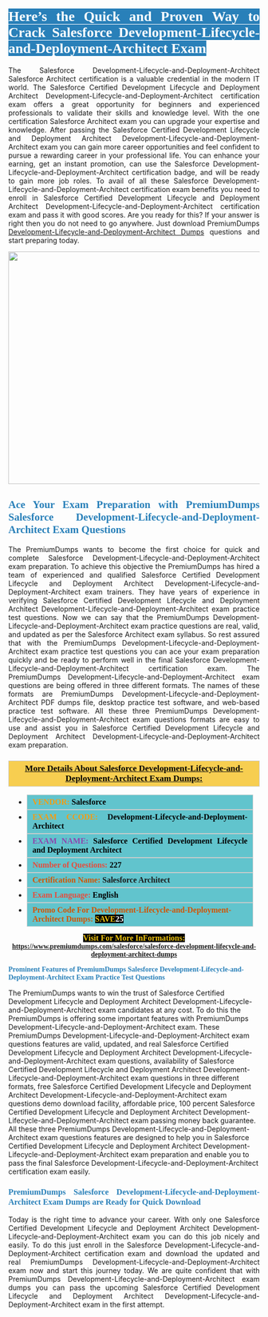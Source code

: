<h1 style="text-align: justify;"><span style="color:#ffffff;"><span style="font-family:Georgia,serif;"><strong><span style="background-color:#2980b9;">Here’s the Quick and Proven Way to Crack Salesforce Development-Lifecycle-and-Deployment-Architect Exam</span></strong></span></span></h1>

<p style="text-align: justify;">The Salesforce Development-Lifecycle-and-Deployment-Architect Salesforce Architect certification is a valuable credential in the modern IT world. The Salesforce Certified Development Lifecycle and Deployment Architect Development-Lifecycle-and-Deployment-Architect certification exam offers a great opportunity for beginners and experienced professionals to validate their skills and knowledge level. With the one certification Salesforce Architect exam you can upgrade your expertise and knowledge. After passing the Salesforce Certified Development Lifecycle and Deployment Architect Development-Lifecycle-and-Deployment-Architect exam you can gain more career opportunities and feel confident to pursue a rewarding career in your professional life. You can enhance your earning, get an instant promotion, can use the Salesforce Development-Lifecycle-and-Deployment-Architect certification badge, and will be ready to gain more job roles. To avail of all these Salesforce Development-Lifecycle-and-Deployment-Architect certification exam benefits you need to enroll in Salesforce Certified Development Lifecycle and Deployment Architect Development-Lifecycle-and-Deployment-Architect certification exam and pass it with good scores. Are you ready for this? If your answer is right then you do not need to go anywhere. Just download PremiumDumps <a href="https://www.premiumdumps.com/salesforce/salesforce-development-lifecycle-and-deployment-architect-dumps">Development-Lifecycle-and-Deployment-Architect Dumps</a> questions and start preparing today.</p>

<p style="text-align: center;"><a href="https://www.premiumdumps.com/salesforce/salesforce-development-lifecycle-and-deployment-architect-dumps"><img alt="" src="https://i.imgur.com/KJGzbJ2.jpeg" style="width: 700px; height: 465px;" /></a></p>

<h2 style="text-align: justify;"><span style="color:#2980b9;"><span style="font-family:Georgia,serif;"><strong>Ace Your Exam Preparation with PremiumDumps Salesforce Development-Lifecycle-and-Deployment-Architect Exam Questions</strong></span></span></h2>

<p style="text-align: justify;">The PremiumDumps wants to become the first choice for quick and complete Salesforce Development-Lifecycle-and-Deployment-Architect exam preparation. To achieve this objective the PremiumDumps has hired a team of experienced and qualified Salesforce Certified Development Lifecycle and Deployment Architect Development-Lifecycle-and-Deployment-Architect exam trainers. They have years of experience in verifying Salesforce Certified Development Lifecycle and Deployment Architect Development-Lifecycle-and-Deployment-Architect exam practice test questions. Now we can say that the PremiumDumps Development-Lifecycle-and-Deployment-Architect exam practice questions are real, valid, and updated as per the Salesforce Architect exam syllabus. So rest assured that with the PremiumDumps Development-Lifecycle-and-Deployment-Architect exam practice test questions you can ace your exam preparation quickly and be ready to perform well in the final Salesforce Development-Lifecycle-and-Deployment-Architect certification exam. The PremiumDumps Development-Lifecycle-and-Deployment-Architect exam questions are being offered in three different formats. The names of these formats are PremiumDumps Development-Lifecycle-and-Deployment-Architect PDF dumps file, desktop practice test software, and web-based practice test software. All these three PremiumDumps Development-Lifecycle-and-Deployment-Architect exam questions formats are easy to use and assist you in Salesforce Certified Development Lifecycle and Deployment Architect Development-Lifecycle-and-Deployment-Architect exam preparation.</p>

<h3 style="background: #f7ce50; border: 1px solid rgb(204, 204, 204); padding: 5px 10px; text-align: center;"><span style="font-family:Georgia,serif;"><u><u><span style="color:#000000;"><span style="font-size:11pt"><span style="line-height:normal"><b><span style="font-size:13.0pt"><span cambria="">More Details About Salesforce Development-Lifecycle-and-Deployment-Architect Exam Dumps:</span></span></b></span></span></span></u></u></span></h3>

<ul>
	<li style="margin:0cm 10pt">
	<div style="background:#61c4cd; border: 1px solid rgb(204, 204, 204); padding: 5px 10px; text-align: justify;"><span style="font-family:Georgia,serif;"><span style="font-size:11pt"><span style="line-height:normal"><b><span style="font-size:12.0pt"><span new="" roman="" times=""><span style="color:#f39c12;">VENDOR:</span> <span style="color:#000000;">Salesforce</span></span></span></b></span></span></span></div>
	</li>
	<li style="margin:0cm 10pt">
	<div style="background: #61c4cd; border: 1px solid rgb(204, 204, 204); padding: 5px 10px; text-align: justify;"><span style="font-family:Georgia,serif;"><span style="font-size:11pt"><span style="line-height:normal"><b><span style="font-size:12.0pt"><span new="" roman="" times=""><span style="color:#f39c12;">EXAM CCODE:</span> <span style="color:#000000;">Development-Lifecycle-and-Deployment-Architect</span></span></span></b></span></span></span></div>
	</li>
	<li style="margin:0cm 10pt">
	<div style="background: #61c4cd; border: 1px solid rgb(204, 204, 204); padding: 5px 10px; text-align: justify;"><span style="font-family:Georgia,serif;"><span style="font-size:11pt"><span style="line-height:normal"><b><span style="font-size:12.0pt"><span new="" roman="" times=""><span style="color:#8e44ad;">EXAM NAME:</span> <span style="color:#000000;">Salesforce Certified Development Lifecycle and Deployment Architect</span></span></span></b></span></span></span></div>
	</li>
	<li style="margin:0cm 10pt">
	<div style="background: #61c4cd; border: 1px solid rgb(204, 204, 204); padding: 5px 10px;"><span style="font-family:Georgia,serif;"><span style="font-size:11pt"><span style="line-height:normal"><b><span style="font-size:12.0pt"><span new="" roman="" times=""><span style="color:#e74c3c;">Number of Questions:</span><span style="color:#000000;"><span style="color:#f1c40f;"> </span>227</span></span></span></b></span></span></span></div>
	</li>
	<li style="margin:0cm 10pt">
	<div style="background: #61c4cd; border: 1px solid rgb(204, 204, 204); padding: 5px 10px; text-align: justify;"><span style="font-family:Georgia,serif;"><span style="font-size:11pt"><span style="line-height:normal"><b><span style="font-size:12.0pt"><span new="" roman="" times=""><span style="color:#d35400;">Certification Name:</span> Salesforce Architect</span></span></b></span></span></span></div>
	</li>
	<li style="margin:0cm 10pt">
	<div style="background: #61c4cd; border: 1px solid rgb(204, 204, 204); padding: 5px 10px; text-align: justify;"><span style="font-family:Georgia,serif;"><span style="font-size:11pt"><span style="line-height:normal"><b><span style="font-size:12.0pt"><span new="" roman="" times=""><span style="color:#e74c3c;">Exam Language:</span> <span style="color:#000000;">English</span></span></span></b></span></span></span></div>
	</li>
	<li style="margin:0cm 10pt">
	<div style="background: #61c4cd; border: 1px solid rgb(204, 204, 204); padding: 5px 10px;"><span style="font-family:Georgia,serif;"><span style="font-size:11pt"><span style="line-height:normal"><b><span style="font-size:12.0pt"><span new="" roman="" times=""><span style="color:#d35400;">Promo Code For Development-Lifecycle-and-Deployment-Architect Dumps:</span><span style="color:#f1c40f;"> <span style="background-color:#000000;">SAVE</span></span><span style="color:#ffffff;"><span style="background-color:#000000;">25</span></span></span></span></b></span></span></span></div>
	</li>
</ul>

<p style="text-align: center;"><span style="font-family:Georgia,serif;"><strong><span style="font-size:16px;"><span style="color:#f1c40f;"><span style="background-color:#000000;">Visit For More InFormations:</span></span></span> <a href="https://www.premiumdumps.com/salesforce/salesforce-development-lifecycle-and-deployment-architect-dumps">https://www.premiumdumps.com/salesforce/salesforce-development-lifecycle-and-deployment-architect-dumps</a></strong></span></p>

<p><span style="color:#2980b9;"><span style="font-family:Georgia,serif;"><strong><strong><strong>Prominent Features of PremiumDumps Salesforce Development-Lifecycle-and-Deployment-Architect Exam Practice Test Questions</strong></strong></strong></span></span></p>

<p>The PremiumDumps wants to win the trust of Salesforce Certified Development Lifecycle and Deployment Architect Development-Lifecycle-and-Deployment-Architect exam candidates at any cost. To do this the PremiumDumps is offering some important features with PremiumDumps Development-Lifecycle-and-Deployment-Architect exam. These PremiumDumps Development-Lifecycle-and-Deployment-Architect exam questions features are valid, updated, and real Salesforce Certified Development Lifecycle and Deployment Architect Development-Lifecycle-and-Deployment-Architect exam questions, availability of Salesforce Certified Development Lifecycle and Deployment Architect Development-Lifecycle-and-Deployment-Architect exam questions in three different formats, free Salesforce Certified Development Lifecycle and Deployment Architect Development-Lifecycle-and-Deployment-Architect exam questions demo download facility, affordable price, 100 percent Salesforce Certified Development Lifecycle and Deployment Architect Development-Lifecycle-and-Deployment-Architect exam passing money back guarantee. All these three PremiumDumps Development-Lifecycle-and-Deployment-Architect exam questions features are designed to help you in Salesforce Certified Development Lifecycle and Deployment Architect Development-Lifecycle-and-Deployment-Architect exam preparation and enable you to pass the final Salesforce Development-Lifecycle-and-Deployment-Architect certification exam easily.</p>

<h3 style="text-align: justify;"><span style="color:#2980b9;"><span style="font-family:Georgia,serif;"><strong><strong><strong>PremiumDumps Salesforce Development-Lifecycle-and-Deployment-Architect Exam Dumps are Ready for Quick Download</strong></strong></strong></span></span></h3>

<p style="text-align: justify;">Today is the right time to advance your career. With only one Salesforce Certified Development Lifecycle and Deployment Architect Development-Lifecycle-and-Deployment-Architect exam you can do this job nicely and easily. To do this just enroll in the Salesforce Development-Lifecycle-and-Deployment-Architect certification exam and download the updated and real PremiumDumps Development-Lifecycle-and-Deployment-Architect exam now and start this journey today. We are quite confident that with PremiumDumps Development-Lifecycle-and-Deployment-Architect exam dumps you can pass the upcoming Salesforce Certified Development Lifecycle and Deployment Architect Development-Lifecycle-and-Deployment-Architect exam in the first attempt.</p>
